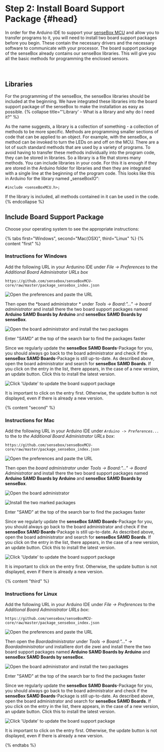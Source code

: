 # Step 2: Install Board Support Package {#head}

<div class="description">In order for the Arduino IDE to support your  <a href="../komponenten/sensebox-mcu.md">senseBox MCU</a> and allow you to transfer programs to it, you will need to install two board support packages before you begin. These contain the necessary drivers and the necessary software to communicate with your processor. The board support package of the senseBox already contains our senseBox libraries. This will give you all the basic methods for programming the enclosed sensors.
</div>
<div class="line">
    <br>
    <br>
</div>

## Libraries

For the programming of the senseBox, the senseBox libraries should be included at the beginning. We have integrated these libraries into the board support package of the senseBox to make the installation as easy as possible.
{% collapse title="'Library' - What is a library and why do I need it?" %}

As the name suggests, a library is a collection of something - a collection of methods to be more specific. Methods are programming smaller sections of code that can be applied to an object. For example, with the senseBox, a method can be invoked to turn the LEDs on and off on the MCU. There are a lot of such standard methods that are used by a variety of programs. To avoid having to transfer these methods individually into the program code, they can be stored in libraries. So a library is a file that stores many methods. You can include libraries in your code. For this it is enough if they are stored in the Arduino folder for libraries and then they are integrated with a single line at the beginning of the program code. This looks like this in Arduino for the library named „senseBoxIO“:

```arduino
#include <senseBoxMCU.h>;
```

If the library is included, all methods contained in it can be used in the code.
{% endcollapse %}

##  Include Board Support Package
Choose your operating system to see the appropriate instructions:

{% tabs first="Windows", second="Mac(OSX)", third="Linux" %}
{% content "first" %}
### Instructions for Windows

Add the following URL in your Ardunino IDE under *File -> Preferences* to the  *Additional Board Administrator URLs box*
```
https://github.com/sensebox/senseBoxMCU-core/raw/master/package_sensebox_index.json
```

![Open the preferences and paste the URL](../../../pictures/ardu/Ardu1.png)

Then open the *board administrator * under *Tools -> Board:"..." -> board administrator* and install there the two board support packages named
 **Arduino SAMD Boards by Arduino** and **senseBox SAMD Boards by senseBox**.

![Open the board administrator and install the two packages](../../../pictures/ardu/Ardu2.png)

<div class="box_info">
    <i class="fa fa-info fa-fw" aria-hidden="true" style="color: #42acf3;"></i>
    Enter "SAMD" at the top of the search bar to find the packages faster
</div>

Since we regularly update the **senseBox SAMD Boards**-Package for you, you should always go back to the board administrator and check if the  **senseBox SAMD Boards**-Package is still up-to-date. As described above, open the board administrator and search for **senseBox SAMD Boards**. If you click on the entry in the list, there appears, in the case of a new version, an update button. Click this to install the latest version.

![Click 'Update' to update the board support package](../../../pictures/ardu/update-b-s-p.png)

<div class="box_info">
    <i class="fa fa-info fa-fw" aria-hidden="true" style="color: #42acf3;"></i>
It is important to click on the entry first. Otherwise, the update button is not displayed, even if there is already a new version.
</div>

{% content "second" %}
### Instructions for Mac
Add the following URL in your Arduino IDE under  *`Arduino -> Preferences...`* to the  *to the Additional Board Administrator URLs box*:
```
https://github.com/sensebox/senseBoxMCU-core/raw/master/package_sensebox_index.json
```

![Open the preferences and paste the URL](../../../pictures/ardu/ardu_mac.png)

Then open the  *board administrator* under *Tools -> Board:"..." -> Board Administrator* and install there the two board support packages named  **Arduino SAMD Boards by Arduino** and **senseBox SAMD Boards by senseBox**.

![Open the board administrator](../../../pictures/ardu/ardu3_mac.png)

![Install the two marked packages](../../../pictures/ardu/ardu2_mac.png)


<div class="box_info">
    <i class="fa fa-info fa-fw" aria-hidden="true" style="color: #42acf3;"></i>
    Enter "SAMD" at the top of the search bar to find the packages faster
</div>

Since we regularly update the **senseBox SAMD Boards**-Package for you, you should always go back to the board administrator and check if the  **senseBox SAMD Boards**-Package is still up-to-date. As described above, open the board administrator and search for **senseBox SAMD Boards**. If you click on the entry in the list, there appears, in the case of a new version, an update button. Click this to install the latest version.

![Click 'Update' to update the board support package](../../../pictures/ardu/ardu_update_mac.png)

<div class="box_info">
    <i class="fa fa-info fa-fw" aria-hidden="true" style="color: #42acf3;"></i>
  It is important to click on the entry first. Otherwise, the update button is not displayed, even if there is already a new version.
</div>

{% content "third" %}
### Instructions for Linux

Add the following URL in your Arduino IDE under *File  -> Preferences* to the  *Additional Board Administrator URLs box*:
```
https://github.com/sensebox/senseBoxMCU-core/raw/master/package_sensebox_index.json
```

![Open the preferences and paste the URL](../../../pictures/ardu/Ardu1.png)

Then open the  *Boardadministrator* under *Tools -> Board:"..." -> Boardadministrator* und installiere dort die zwei and install there the two board support packages named  **Arduino SAMD Boards by Arduino** and **senseBox SAMD Boards by senseBox**.

![Open the board administrator and install the two packages](../../../pictures/ardu/Ardu2.png)

<div class="box_info">
    <i class="fa fa-info fa-fw" aria-hidden="true" style="color: #42acf3;"></i>
    Enter "SAMD" at the top of the search bar to find the packages faster
</div>

Since we regularly update the **senseBox SAMD Boards**-Package for you, you should always go back to the board administrator and check if the  **senseBox SAMD Boards**-Package is still up-to-date. As described above, open the board administrator and search for **senseBox SAMD Boards**. If you click on the entry in the list, there appears, in the case of a new version, an update button. Click this to install the latest version.

![Click 'Update' to update the board support package](../../../pictures/ardu/update-b-s-p.png)

<div class="box_info">
    <i class="fa fa-info fa-fw" aria-hidden="true" style="color: #42acf3;"></i>
  It is important to click on the entry first. Otherwise, the update button is not displayed, even if there is already a new version.
</div>

{% endtabs %}
